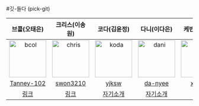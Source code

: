 #깃-들다 (pick-git)

|브콜(오태은)|크리스(이송원)|코다(김윤정)|다니(이다은)|케빈(박진홍)|마크(김병화)|손너잘(손민성)|
|:-------:|:-------:|:-------:|:-------:|:-------:|:-------:|:-------:|
|<img src="https://avatars.githubusercontent.com/u/57767891?v=4" alt="bcol" width="100" height="100">|<img src="https://avatars.githubusercontent.com/u/32982670?v=4" alt="chris" width="100" height="100">|<img src="https://avatars.githubusercontent.com/u/63405904?v=4" alt="koda" width="100" height="100">|<img src="https://avatars0.githubusercontent.com/u/50176238?s=400&u=212ca9ffd06b88465746a94eaa6f88b10485497d&v=4" alt="dani" width="100" height="100">|<img src="https://avatars.githubusercontent.com/u/56240505?v=4" alt="kevin" width="100" height="100">|<img src="https://avatars.githubusercontent.com/u/56860124?v=4" alt="binghe" width="100" height="100">|<img src="https://avatars.githubusercontent.com/u/33603557?v=4" alt="neojal" width="100" height="100">|
|[Tanney-102](https://github.com/Tanney-102)|[swon3210](https://github.com/swon3210)|[yjksw](https://github.com/yjksw)|[da-nyee](https://github.com/da-nyee)|[xlffm3](https://github.com/xlffm3)|[binghe819](https://github.com/binghe819)|[bperhaps](https://github.com/bperhaps)|
|[링크](beuccol.md)|[링크](chris.md)|[자기소개](./koda.md)|[자기소개](./da-nyee.md)|[link](./KEVIN.md)|[마크](./binghe819.md)|[손너잘](./NEOZAL.md)|
